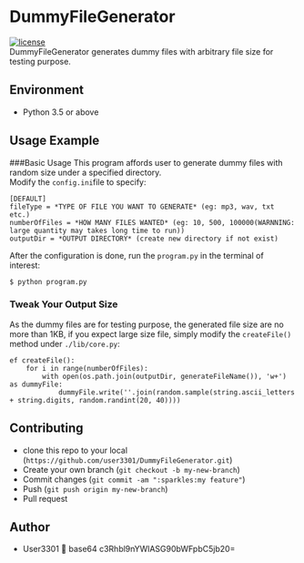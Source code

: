 # DummyFileGenerator

[![license](https://img.shields.io/github/license/slashsBin/styleguide-git-commit-message.svg)](https://github.com/user3301/DummyFileGenerator/blob/master/LICENSE)<br/>
DummyFileGenerator generates dummy files with arbitrary file size for testing purpose.
## Environment
* Python 3.5 or above

## Usage Example
###Basic Usage
This program affords user to generate dummy files with random size under a specified directory.<br/>
Modify the `config.ini`file to specify:
```
[DEFAULT]
fileType = *TYPE OF FILE YOU WANT TO GENERATE* (eg: mp3, wav, txt etc.)
numberOfFiles = *HOW MANY FILES WANTED* (eg: 10, 500, 100000(WARNNING: large quantity may takes long time to run))
outputDir = *OUTPUT DIRECTORY* (create new directory if not exist)
```

After the configuration is done, run the `program.py` in the terminal of interest:
```
$ python program.py
```

### Tweak Your Output Size
As the dummy files are for testing purpose, the generated file size are no more than 1KB, if you expect large size file, simply modify the `createFile()` method under `./lib/core.py`:

```
ef createFile():
    for i in range(numberOfFiles):
        with open(os.path.join(outputDir, generateFileName()), 'w+') as dummyFile:
            dummyFile.write(''.join(random.sample(string.ascii_letters + string.digits, random.randint(20, 40))))
```
## Contributing
* clone this repo to your local (`https://github.com/user3301/DummyFileGenerator.git`)
* Create your own branch (`git checkout -b my-new-branch`)
* Commit changes (`git commit -am ":sparkles:my feature"`)
* Push (`git push origin my-new-branch`)
* Pull request

## Author
* User3301
:e-mail: base64 c3Rhbl9nYWlASG90bWFpbC5jb20=